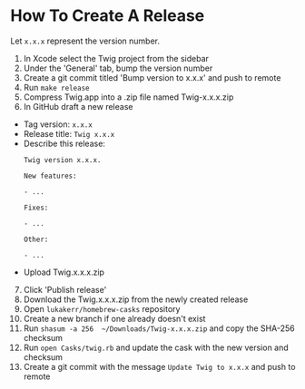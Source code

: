 # How To Create A Release

Let `x.x.x` represent the version number.

1. In Xcode select the Twig project from the sidebar
2. Under the 'General' tab, bump the version number
3. Create a git commit titled 'Bump version to x.x.x' and push to remote
4. Run `make release`
5. Compress Twig.app into a .zip file named Twig-x.x.x.zip
6. In GitHub draft a new release
  - Tag version: `x.x.x`
  - Release title: `Twig x.x.x`
  - Describe this release:
    ```
    Twig version x.x.x.

    New features:

    - ...

    Fixes:

    - ...

    Other:

    - ...
    ```
  - Upload Twig.x.x.x.zip
7. Click 'Publish release'
8. Download the Twig.x.x.x.zip from the newly created release
9. Open `lukakerr/homebrew-casks` repository
10. Create a new branch if one already doesn't exist
11. Run `shasum -a 256  ~/Downloads/Twig-x.x.x.zip` and copy the SHA-256 checksum
12. Run `open Casks/twig.rb` and update the cask with the new version and checksum
13. Create a git commit with the message `Update Twig to x.x.x` and push to remote
